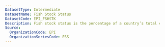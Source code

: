 ```yaml
---
DatasetType: Intermediate
DatasetName: Fish Stock Status
DatasetCode: EPI_FSHSTK
Description: Fish stock status is the percentage of a country’s total catch that comes from overexploited or collapsed stocks
Source:
  OrganizationCode: EPI
  OrganizationSeriesCode: FSS
---
```

